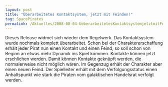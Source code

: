 ```yaml
---
layout: post
title: "Überarbeitetes Kontaktsystem, jetzt mit Feinden!"
tag: SpacePirates
permalink: /Aktuelles/2008-08-04-UeberarbeitetesKontaktsystemjetztmitFeinden-spacepirates
---
```


Dieses Release widmet sich wieder dem Regelwerk. Das Kontaktsystem wurde nochmals komplett überarbeitet. Schon bei der Charaktererschaffung erhält jeder Pirat nun einen Kontakt und einen Feind, so soll schon von Beginn an etwas mehr Dynamik ins Spiel kommen. Kontakte können jetzt erschlichen werden. Damit können Kontakte geknüpft werden, die normalerweise nicht möglich wären. Im Gegenzug erhält der Charakter aber einen neuen Feind. Der Spielleiter erhält mit dem Verfolgungsstatus einen Anhaltspunkt wie stark die Piraten vom galaktischen Handelsrat verfolgt werden.
